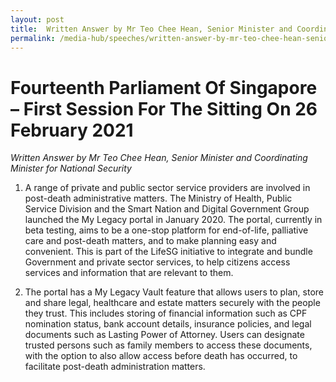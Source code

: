 ```yaml
---
layout: post
title:  Written Answer by Mr Teo Chee Hean, Senior Minister and Coordinating Minister for National Security
permalink: /media-hub/speeches/written-answer-by-mr-teo-chee-hean-senior-minister-mylegacyvault-26feb2021
--- 
```


# Fourteenth Parliament Of Singapore – First Session For The Sitting On 26 February 2021

*Written Answer by Mr Teo Chee Hean, Senior Minister and Coordinating Minister for National Security*

1.  A range of private and public sector service providers are involved in post-death administrative matters. The Ministry of Health, Public Service Division and the Smart Nation and Digital Government Group launched the My Legacy portal in January 2020. The portal, currently in beta testing, aims to be a one-stop platform for end-of-life, palliative care and post-death matters, and to make planning easy and convenient. This is part of the LifeSG initiative to integrate and bundle Government and private sector services, to help citizens access services and information that are relevant to them.

2.  The portal has a My Legacy Vault feature that allows users to plan, store and share legal, healthcare and estate matters securely with the people they trust. This includes storing of financial information such as CPF nomination status, bank account details, insurance policies, and legal documents such as Lasting Power of Attorney. Users can designate trusted persons such as family members to access these documents, with the option to also allow access before death has occurred, to facilitate post-death administration matters.

